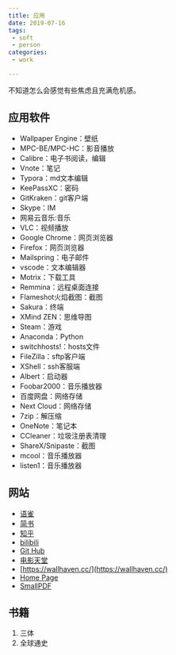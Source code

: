 ```yaml
---
title: 应用
date: 2019-07-16
tags:
 - soft
 - person
categories:
 - work

---
```

不知道怎么会感觉有些焦虑且充满危机感。

## 应用软件

* Wallpaper Engine：壁纸
* MPC-BE/MPC-HC：影音播放
* Calibre：电子书阅读，编辑
* Vnote：笔记
* Typora：md文本编辑
* KeePassXC：密码
* GitKraken：git客户端
* Skype：IM
* 网易云音乐:音乐
* VLC：视频播放
* Google Chrome：网页浏览器
* Firefox：网页浏览器
* Mailspring：电子邮件
* vscode：文本编辑器
* Motrix：下载工具
* Remmina：远程桌面连接
* Flameshot火焰截图：截图
* Sakura：终端
* XMind ZEN：思维导图
* Steam：游戏
* Anaconda：Python
* switchhosts!：hosts文件
* FileZilla：sftp客户端
* XShell：ssh客服端
* Albert：启动器
* Foobar2000：音乐播放器
* 百度网盘：网络存储
* Next Cloud：网络存储
* 7zip：解压缩
* OneNote：笔记本
* CCleaner：垃圾注册表清理
* ShareX/Snipaste：截图
* mcool：音乐播放器
* listen1：音乐播放器

## 网站

* [语雀](https://www.yuque.com/congco)
* [简书](https://www.jianshu.com/u/1fa980d5267b)
* [知乎](https://www.zhihu.com/people/failinsnow/activities)
* [bilibili](https://space.bilibili.com/13266694)
* [Git Hub](https://github.com/qbmzc)
* [电影天堂](https://www.dygod.net/)
* [https://wallhaven.cc/](https://wallhaven.cc/)
* [Home Page](https://qbmzc.github.io/)
* [SmallPDF](https://smallpdf.com/cn/)

## 书籍

1. 三体
2. 全球通史
